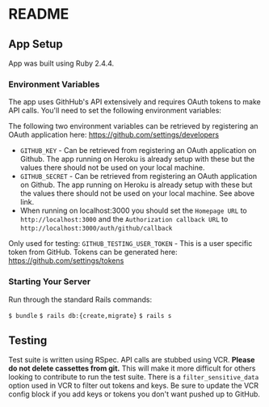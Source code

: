 # README

## App Setup

App was built using Ruby 2.4.4.

### Environment Variables

The app uses GithHub's API extensively and requires OAuth tokens to make API calls. You'll need to set the following environment variables:

The following two environment variables can be retrieved by registering an OAuth application here: https://github.com/settings/developers

* `GITHUB_KEY` - Can be retrieved from registering an OAuth application on Github. The app running on Heroku is already setup with these but the values there should not be used on your local machine.
* `GITHUB_SECRET` - Can be retrieved from registering an OAuth application on Github. The app running on Heroku is already setup with these but the values there should not be used on your local machine. See above link.
* When running on localhost:3000 you should set the `Homepage URL` to `http://localhost:3000` and the `Authorization callback URL` to `http://localhost:3000/auth/github/callback`

Only used for testing:
`GITHUB_TESTING_USER_TOKEN` - This is a user specific token from GitHub. Tokens can be generated here: https://github.com/settings/tokens

### Starting Your Server

Run through the standard Rails commands:

`$ bundle`
`$ rails db:{create,migrate}`
`$ rails s`

## Testing

Test suite is written using RSpec. API calls are stubbed using VCR. **Please do not delete cassettes from git.** This will make it more difficult for others looking to contribute to run the test suite. There is a `filter_sensitive_data` option used in VCR to filter out tokens and keys. Be sure to update the VCR config block if you add keys or tokens you don't want pushed up to GitHub.

